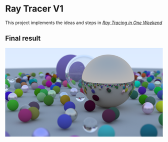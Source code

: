 # Ray Tracer V1
This project implements the ideas and steps in [_Ray Tracing in One Weekend_](https://raytracing.github.io/books/RayTracingInOneWeekend.html)
## Final result
![image info](./image.png)

